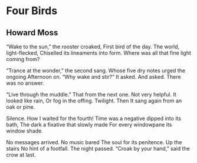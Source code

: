 # Four Birds
## Howard Moss
“Wake to the sun,” the rooster croaked,
First bird of the day. The world, light-flecked,
Chiselled its lineaments into form.
Where was all that fine light coming from?

“Trance at the wonder,” the second sang.
Whose five dry notes urged the ongoing
Afternoon on. “Why wake and stir?”
It asked. And asked. There was no answer.

“Live through the muddle.” That from the next one.
Not very helpful. It looked like rain,
Or fog in the offing. Twilight. Then
It sang again from an oak or pine.

Silence. How I waited for the fourth!
Time was a negative dipped into its bath,
The dark a fixative that slowly made
For every windowpane its window shade.

No messages arrived. No music bared
The soul for its penitence. Up the stairs
No hint of a footfall. The night passed.
“Croak by your hand,” said the crow at last.